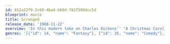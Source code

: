 ```yaml
---
id: 812a22f9-2c60-4ba4-b60d-781f580dcc5d
blueprint: movie
title: Scrooged
release_date: '1988-11-22'
overview: 'In this modern take on Charles Dickens'' "A Christmas Carol," Frank Cross (Bill Murray) is a wildly successful television executive whose cold ambition and curmudgeonly nature has driven away the love of his life, Claire Phillips (Karen Allen). But after firing a staff member, Eliot Loudermilk (Bobcat Goldthwait), on Christmas Eve, Frank is visited by a series of ghosts who give him a chance to re-evaluate his actions and right the wrongs of his past.'
genres: '[{"id": 14, "name": "Fantasy"}, {"id": 35, "name": "Comedy"}, {"id": 18, "name": "Drama"}]'
---
```

